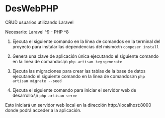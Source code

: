 # DesWebPHP
CRUD usuarios utilizando Laravel

Necesario: Laravel ^9 - PHP ^8

1. Ejecuta el siguiente comando en la línea de comandos en la terminal del proyecto para instalar las dependencias del mismo:\n
    ``composer install``
2. Genera una clave de aplicación única ejecutando el siguiente comando en la línea de comandos:\n
    ``php artisan key:generate``
    
4. Ejecuta las migraciones para crear las tablas de la base de datos ejecutando el siguiente comando en la línea de comandos:\n
    ``php artisan migrate --seed``
    
5. Ejecuta el siguiente comando para iniciar el servidor web de desarrollo:\n
    ``php artisan serve``

Esto iniciará un servidor web local en la dirección http://localhost:8000 donde podrá acceder a la aplicación.
